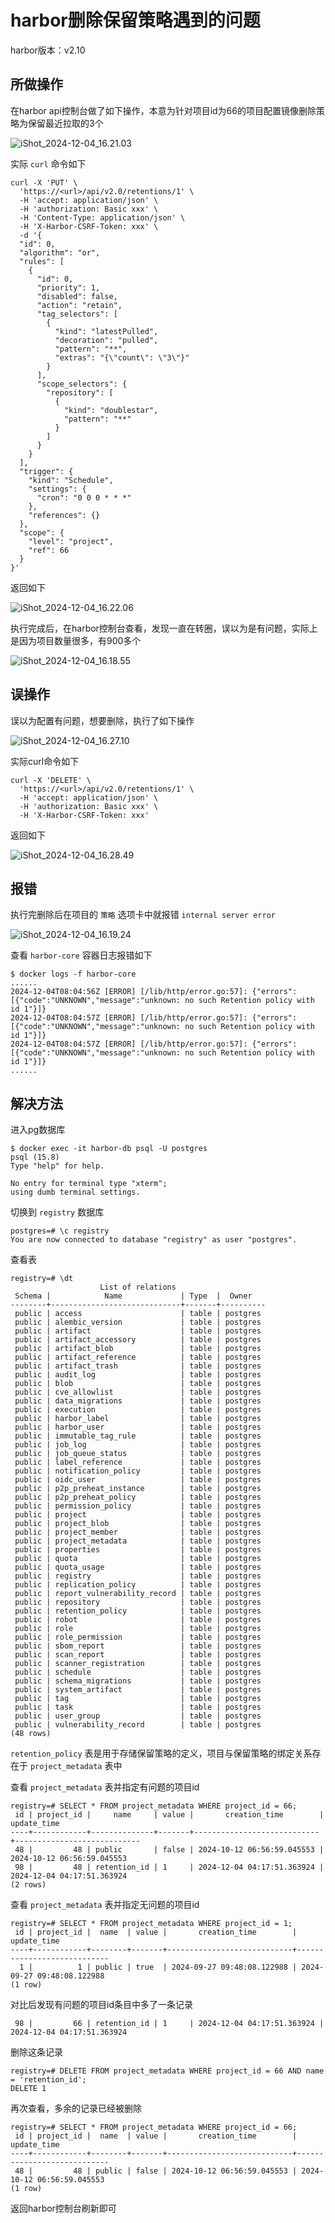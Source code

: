 # harbor删除保留策略遇到的问题

harbor版本：v2.10



## 所做操作

在harbor api控制台做了如下操作，本意为针对项目id为66的项目配置镜像删除策略为保留最近拉取的3个

![iShot_2024-12-04_16.21.03](https://raw.githubusercontent.com/pptfz/picgo-images/master/img/iShot_2024-12-04_16.21.03.png)

实际 `curl` 命令如下

```shell
curl -X 'PUT' \
  'https://<url>/api/v2.0/retentions/1' \
  -H 'accept: application/json' \
  -H 'authorization: Basic xxx' \
  -H 'Content-Type: application/json' \
  -H 'X-Harbor-CSRF-Token: xxx' \
  -d '{
  "id": 0,
  "algorithm": "or",
  "rules": [
    {
      "id": 0,
      "priority": 1,
      "disabled": false,
      "action": "retain",
      "tag_selectors": [
        {
          "kind": "latestPulled",
          "decoration": "pulled",
          "pattern": "**",
          "extras": "{\"count\": \"3\"}"
        }
      ],
      "scope_selectors": {
        "repository": [
          {
            "kind": "doublestar",
            "pattern": "**"
          }
        ]
      }
    }
  ],
  "trigger": {
    "kind": "Schedule",
    "settings": {
      "cron": "0 0 0 * * *"
    },
    "references": {}
  },
  "scope": {
    "level": "project",
    "ref": 66
  }
}'
```

返回如下

![iShot_2024-12-04_16.22.06](https://raw.githubusercontent.com/pptfz/picgo-images/master/img/iShot_2024-12-04_16.22.06.png)





执行完成后，在harbor控制台查看，发现一直在转圈，误以为是有问题，实际上是因为项目数量很多，有900多个

![iShot_2024-12-04_16.18.55](https://raw.githubusercontent.com/pptfz/picgo-images/master/img/iShot_2024-12-04_16.18.55.png)



## 误操作

误以为配置有问题，想要删除，执行了如下操作

![iShot_2024-12-04_16.27.10](https://raw.githubusercontent.com/pptfz/picgo-images/master/img/iShot_2024-12-04_16.27.10.png)

实际curl命令如下

```shell
curl -X 'DELETE' \
  'https://<url>/api/v2.0/retentions/1' \
  -H 'accept: application/json' \
  -H 'authorization: Basic xxx' \
  -H 'X-Harbor-CSRF-Token: xxx'
```



返回如下

![iShot_2024-12-04_16.28.49](https://raw.githubusercontent.com/pptfz/picgo-images/master/img/iShot_2024-12-04_16.28.49.png)



## 报错

执行完删除后在项目的 `策略` 选项卡中就报错 `internal server error`

![iShot_2024-12-04_16.19.24](https://raw.githubusercontent.com/pptfz/picgo-images/master/img/iShot_2024-12-04_16.19.24.png)



查看 `harbor-core` 容器日志报错如下

```shell
$ docker logs -f harbor-core
......
2024-12-04T08:04:56Z [ERROR] [/lib/http/error.go:57]: {"errors":[{"code":"UNKNOWN","message":"unknown: no such Retention policy with id 1"}]} 
2024-12-04T08:04:57Z [ERROR] [/lib/http/error.go:57]: {"errors":[{"code":"UNKNOWN","message":"unknown: no such Retention policy with id 1"}]} 
2024-12-04T08:04:57Z [ERROR] [/lib/http/error.go:57]: {"errors":[{"code":"UNKNOWN","message":"unknown: no such Retention policy with id 1"}]} 
......
```



## 解决方法

进入pg数据库

```shell
$ docker exec -it harbor-db psql -U postgres
psql (15.8)
Type "help" for help.

No entry for terminal type "xterm";
using dumb terminal settings.
```



切换到 `registry` 数据库

```postgresql
postgres=# \c registry
You are now connected to database "registry" as user "postgres".
```



查看表

```postgresql
registry=# \dt
                    List of relations
 Schema |            Name             | Type  |  Owner   
--------+-----------------------------+-------+----------
 public | access                      | table | postgres
 public | alembic_version             | table | postgres
 public | artifact                    | table | postgres
 public | artifact_accessory          | table | postgres
 public | artifact_blob               | table | postgres
 public | artifact_reference          | table | postgres
 public | artifact_trash              | table | postgres
 public | audit_log                   | table | postgres
 public | blob                        | table | postgres
 public | cve_allowlist               | table | postgres
 public | data_migrations             | table | postgres
 public | execution                   | table | postgres
 public | harbor_label                | table | postgres
 public | harbor_user                 | table | postgres
 public | immutable_tag_rule          | table | postgres
 public | job_log                     | table | postgres
 public | job_queue_status            | table | postgres
 public | label_reference             | table | postgres
 public | notification_policy         | table | postgres
 public | oidc_user                   | table | postgres
 public | p2p_preheat_instance        | table | postgres
 public | p2p_preheat_policy          | table | postgres
 public | permission_policy           | table | postgres
 public | project                     | table | postgres
 public | project_blob                | table | postgres
 public | project_member              | table | postgres
 public | project_metadata            | table | postgres
 public | properties                  | table | postgres
 public | quota                       | table | postgres
 public | quota_usage                 | table | postgres
 public | registry                    | table | postgres
 public | replication_policy          | table | postgres
 public | report_vulnerability_record | table | postgres
 public | repository                  | table | postgres
 public | retention_policy            | table | postgres
 public | robot                       | table | postgres
 public | role                        | table | postgres
 public | role_permission             | table | postgres
 public | sbom_report                 | table | postgres
 public | scan_report                 | table | postgres
 public | scanner_registration        | table | postgres
 public | schedule                    | table | postgres
 public | schema_migrations           | table | postgres
 public | system_artifact             | table | postgres
 public | tag                         | table | postgres
 public | task                        | table | postgres
 public | user_group                  | table | postgres
 public | vulnerability_record        | table | postgres
(48 rows)
```



`retention_policy` 表是用于存储保留策略的定义，项目与保留策略的绑定关系存在于 `project_metadata` 表中



查看 `project_metadata` 表并指定有问题的项目id

```postgresql
registry=# SELECT * FROM project_metadata WHERE project_id = 66;
 id | project_id |     name     | value |       creation_time        |        update_time         
----+------------+--------------+-------+----------------------------+----------------------------
 48 |         48 | public       | false | 2024-10-12 06:56:59.045553 | 2024-10-12 06:56:59.045553
 98 |         48 | retention_id | 1     | 2024-12-04 04:17:51.363924 | 2024-12-04 04:17:51.363924
(2 rows)
```



查看 `project_metadata` 表并指定无问题的项目id

```postgresql
registry=# SELECT * FROM project_metadata WHERE project_id = 1; 
 id | project_id |  name  | value |       creation_time        |        update_time         
----+------------+--------+-------+----------------------------+----------------------------
  1 |          1 | public | true  | 2024-09-27 09:48:08.122988 | 2024-09-27 09:48:08.122988
(1 row)
```



对比后发现有问题的项目id条目中多了一条记录

```postgresql
 98 |         66 | retention_id | 1     | 2024-12-04 04:17:51.363924 | 2024-12-04 04:17:51.363924
```



删除这条记录

```postgresql
registry=# DELETE FROM project_metadata WHERE project_id = 66 AND name = 'retention_id';
DELETE 1
```



再次查看，多余的记录已经被删除

```postgresql
registry=# SELECT * FROM project_metadata WHERE project_id = 66;
 id | project_id |  name  | value |       creation_time        |        update_time         
----+------------+--------+-------+----------------------------+----------------------------
 48 |         48 | public | false | 2024-10-12 06:56:59.045553 | 2024-10-12 06:56:59.045553
(1 row)
```



返回harbor控制台刷新即可